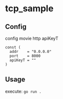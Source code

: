 # tcp_sample

## Config
config movie http apiKeyT
```
const (
  addr    = "0.0.0.0"  
  port    = 8000   
  apiKeyT = ""  
)
```

## Usage

execute:
`go run .`

